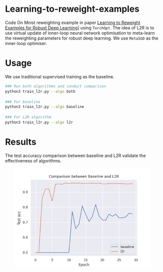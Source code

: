 # Learning-to-reweight-examples

Code On Mnist reweighting example in paper [Learning to Reweight Examples for Robust Deep Learning](https://arxiv.org/abs/1803.09050)] using `TorchOpt`. The idea of L2R is to use virtual update of inner-loop neural network optimisation to meta-learn the reweighting parameters for robust deep learning. We use `MetaSGD` as the inner-loop optimiser.

# Usage
We use traditional supervised training as the baseline.
```bash
### Run both algorithms and conduct comparison
python3 train_l2r.py --algo both

### For baseline 
python3 train_l2r.py --algo baseline

### For L2R algorithm
python3 train_l2r.py --algo l2r
```

# Results
The test accuracy comparison between baseline and L2R validate the effectiveness of algorithms.
<div align=center>
<img src="./result.png" width="450" height="325" />
</div>

